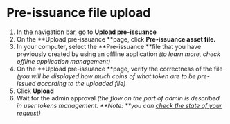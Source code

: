 
# Pre-issuance file upload



1.  In the navigation bar, go to **Upload pre-issuance** 
1.  On the **Upload pre-issuance **page, click **Pre-issuance asset file.**
1.  In your computer, select the **Pre-issuance **file that you have previously created by using an offline application _(to learn more, check_ _offline application management)_
1.  On the **Upload pre-issuance **page, verify the correctness of the file _(you will be displayed how much coins of what token are to be pre-issued according to the uploaded file)_
1.  Click **Upload**
1.  Wait for the admin approval _(the flow on the part of admin is described in user tokens management. **Note: **you can [check the state of your request](./check-the-state-of-the-requests.html))_